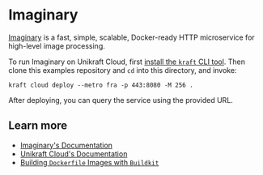 # Imaginary

[Imaginary](https://github.com/h2non/imaginary) is a fast, simple, scalable, Docker-ready HTTP microservice for high-level image processing.

To run Imaginary on Unikraft Cloud, first [install the `kraft` CLI tool](https://unikraft.org/docs/cli).
Then clone this examples repository and `cd` into this directory, and invoke:

```console
kraft cloud deploy --metro fra -p 443:8080 -M 256 .
```

After deploying, you can query the service using the provided URL.

## Learn more

- [Imaginary's Documentation](https://fly.io/docs/app-guides/run-a-global-image-service/)
- [Unikraft Cloud's Documentation](https://unikraft.cloud/docs/)
- [Building `Dockerfile` Images with `Buildkit`](https://unikraft.org/guides/building-dockerfile-images-with-buildkit)
